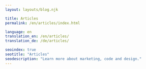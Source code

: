 ```yaml
--- 
layout: layouts/blog.njk

title: Articles
permalink: /en/articles/index.html

language: en
translation_en: /en/articles/
translation_de: /de/articles/

seoindex: true
seotitle: "Articles"
seodescription: "Learn more about marketing, code and design."
--- 
```

